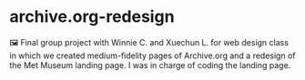 # archive.org-redesign
🖼️ Final group project with Winnie C. and Xuechun L. for web design class in which we created medium-fidelity pages of Archive.org and a redesign of the Met Museum landing page. I was in charge of coding the landing page.
